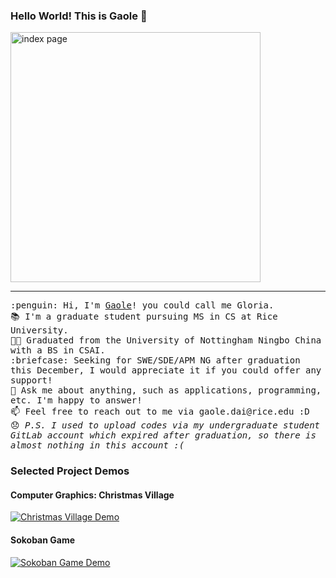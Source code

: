 ### Hello World! This is Gaole 👋

<img src="https://drive.google.com/uc?export=view&id=12_M8j1cxYCzxziuwDVzi5IzogoFzghgG" alt="index page" style="width:400px;" /> <br>
<hr></hr>

<p align="left">
  <samp>
  :penguin: Hi, I'm <a href = "mailto:gd25@rice.edu">Gaole</a>! you could call me Gloria. <br>
  📚 I'm a graduate student pursuing MS in CS at Rice University. <br>
  👩‍🎓 Graduated from the University of Nottingham Ningbo China with a BS in CSAI. <br>
  :briefcase: Seeking for SWE/SDE/APM NG after graduation this December, I would appreciate it if you could offer any support! <br>
  💬 Ask me about anything, such as applications, programming, etc. I'm happy to answer! <br>
  📫 Feel free to reach out to me via gaole.dai@rice.edu :D <br>
  😞 <i> P.S. I used to upload codes via my undergraduate student GitLab account which expired after graduation, so there is almost nothing in this account :( </i>
  </samp>
</p>

### Selected Project Demos
#### Computer Graphics: Christmas Village
[![Christmas Village Demo](https://res.cloudinary.com/marcomontalbano/image/upload/v1662833634/video_to_markdown/images/google-drive--1LufnXIUrrvmvkwGMaRprbwPRJMSJcFTa-c05b58ac6eb4c4700831b2b3070cd403.jpg)](https://drive.google.com/file/d/1LufnXIUrrvmvkwGMaRprbwPRJMSJcFTa/view?usp=sharing "Christmas Village Demo")

#### Sokoban Game
[![Sokoban Game Demo](https://res.cloudinary.com/marcomontalbano/image/upload/v1662832575/video_to_markdown/images/google-drive--1CLPpe9FvaKZirZprKLvcTC-0Fe1ywK_9-c05b58ac6eb4c4700831b2b3070cd403.jpg)](https://drive.google.com/file/d/1CLPpe9FvaKZirZprKLvcTC-0Fe1ywK_9/view?usp=sharing "Sokoban Game Demo")

